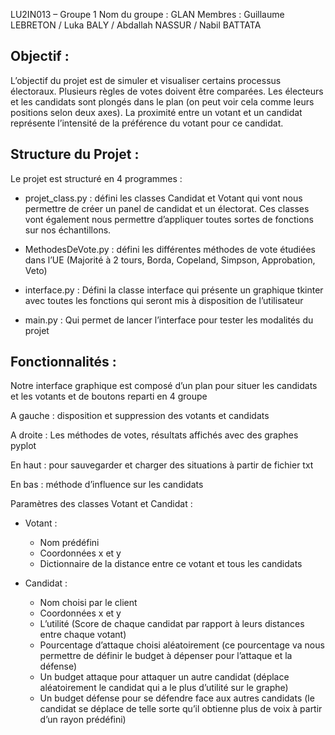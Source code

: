 LU2IN013 – Groupe 1
Nom du groupe : GLAN
Membres : Guillaume LEBRETON / Luka BALY / Abdallah NASSUR / Nabil BATTATA


## Objectif :

L’objectif du projet est de simuler et visualiser certains processus électoraux. 
Plusieurs règles de votes doivent être comparées. Les électeurs et les candidats sont plongés dans le plan (on peut voir cela comme leurs positions selon deux axes). La proximité entre un votant et un candidat représente l’intensité de la préférence du votant pour ce candidat.

## Structure du Projet :

Le projet est structuré en 4 programmes : 

- projet_class.py : défini les classes Candidat et Votant qui vont nous permettre de créer un panel de candidat et un électorat. Ces classes vont également nous permettre  d’appliquer toutes sortes de fonctions sur nos échantillons.

- MethodesDeVote.py : défini les différentes méthodes de vote étudiées dans l’UE (Majorité à 2 tours, Borda, Copeland, Simpson, Approbation, Veto)

- interface.py : Défini la classe interface qui présente un graphique tkinter avec toutes les fonctions qui seront mis à disposition de l’utilisateur

- main.py : Qui permet de lancer l’interface pour tester les modalités du projet










## Fonctionnalités :


Notre interface graphique est composé d’un plan pour situer les candidats et les votants et de boutons reparti en 4 groupe




A gauche : disposition et suppression des votants et candidats

A droite : Les méthodes de votes, résultats affichés avec des graphes pyplot

En haut : pour sauvegarder et charger des situations à partir de fichier txt

En bas : méthode d’influence sur les candidats










Paramètres des classes Votant et Candidat : 

- Votant :
  
  - Nom prédéfini 
  - Coordonnées x et y
  - Dictionnaire de la distance entre ce votant et tous les candidats

- Candidat :

  - Nom choisi par le client
  - Coordonnées x et y
  - L’utilité (Score de chaque candidat par rapport à leurs distances entre chaque votant)
  - Pourcentage d’attaque choisi aléatoirement (ce pourcentage va nous permettre de définir le budget à dépenser pour l’attaque et la défense)
  - Un budget attaque pour attaquer un autre candidat (déplace aléatoirement le candidat  qui a le plus d’utilité sur le graphe)
  -  Un budget  défense pour se défendre face aux autres candidats (le candidat se déplace de telle sorte qu’il obtienne plus de voix à partir d’un rayon prédéfini) 




